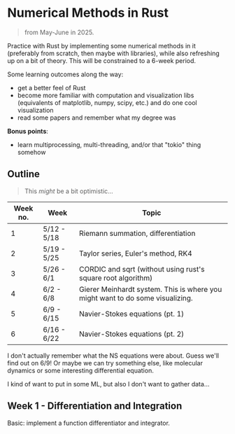 # Numerical Methods in Rust

> from May-June in 2025.

Practice with Rust by implementing some numerical methods in it (preferably from scratch, then maybe with libraries), while also refreshing up on a bit of theory. This will be constrained to a 6-week period.

Some learning outcomes along the way:
- get a better feel of Rust
- become more familiar with computation and visualization libs (equivalents of matplotlib, numpy, scipy, etc.) and do one cool visualization
- read some papers and remember what my degree was

**Bonus points**:
- learn multiprocessing, multi-threading, and/or that "tokio" thing somehow

## Outline

> This *might* be a bit optimistic...

| Week no. | Week | Topic |
| - | - | - |
| 1 | 5/12 - 5/18 | Riemann summation, differentiation |
| 2 | 5/19 - 5/25 | Taylor series, Euler's method, RK4 |
| 3 | 5/26 - 6/1 | CORDIC and sqrt (without using rust's square root algorithm) |
| 4 | 6/2 - 6/8 | Gierer Meinhardt system. This is where you might want to do some visualizing. |
| 5 | 6/9 - 6/15 | Navier-Stokes equations (pt. 1) |
| 6 | 6/16 - 6/22 | Navier-Stokes equations (pt. 2) |

I don't actually remember what the NS equations were about. Guess we'll find out on 6/9! Or maybe we can try something else, like molecular dynamics or some interesting differential equation.

I kind of want to put in some ML, but also I don't want to gather data...

## Week 1 - Differentiation and Integration
Basic: implement a function differentiator and integrator.
